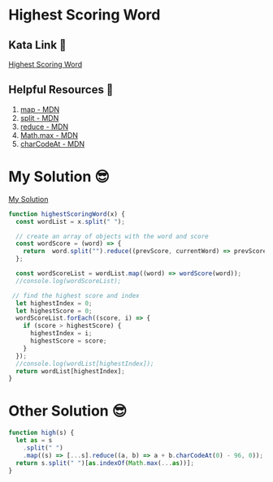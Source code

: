 # Highest Scoring Word

## Kata Link 🥋

[Highest Scoring Word](https://www.codewars.com/kata/57eb8fcdf670e99d9b000272/train/javascript)

## Helpful Resources 📖

1. [map - MDN](https://developer.mozilla.org/en-US/docs/Web/JavaScript/Reference/Global_Objects/Array/map)
2. [split - MDN](https://developer.mozilla.org/en-US/docs/Web/JavaScript/Reference/Global_Objects/String/split)
3. [reduce - MDN](https://developer.mozilla.org/en-US/docs/Web/JavaScript/Reference/Global_Objects/Array/Reduce)
4. [Math.max - MDN](https://developer.mozilla.org/en-US/docs/Web/JavaScript/Reference/Global_Objects/Math/max)
5. [charCodeAt - MDN](https://developer.mozilla.org/en-US/docs/web/javascript/reference/global_objects/string/charcodeat)

# My Solution 😎

[My Solution](./high.js)

```javascript
function highestScoringWord(x) {
  const wordList = x.split(" ");

  // create an array of objects with the word and score
  const wordScore = (word) => {
    return  word.split("").reduce((prevScore, currentWord) => prevScore + currentWord.charCodeAt(0) - 96,0);
  };

  const wordScoreList = wordList.map((word) => wordScore(word));
  //console.log(wordScoreList);

 // find the highest score and index
  let highestIndex = 0;
  let highestScore = 0;
  wordScoreList.forEach((score, i) => {
    if (score > highestScore) {
      highestIndex = i;
      highestScore = score;
    }
  });
  //console.log(wordList[highestIndex]);
  return wordList[highestIndex];
}
```

# Other Solution  😎

```javascript
function high(s) {
  let as = s
    .split(" ")
    .map((s) => [...s].reduce((a, b) => a + b.charCodeAt(0) - 96, 0));
  return s.split(" ")[as.indexOf(Math.max(...as))];
}
```
